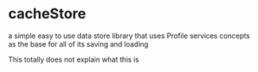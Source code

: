 # cacheStore

a simple easy to use data store library that uses Profile services concepts as the base 
for all of its saving and loading 


This totally does not explain what this is 